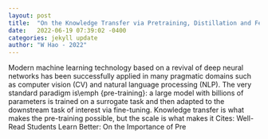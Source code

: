 ```yaml
---
layout: post
title:  "On the Knowledge Transfer via Pretraining, Distillation and Federated Learning"
date:   2022-06-19 07:39:02 -0400
categories: jekyll update
author: "W Hao - 2022"
---
```

Modern machine learning technology based on a revival of deep neural networks has been successfully applied in many pragmatic domains such as computer vision (CV) and natural language processing (NLP). The very standard paradigm is\emph {pre-training}: a large model with billions of parameters is trained on a surrogate task and then adapted to the downstream task of interest via fine-tuning. Knowledge transfer is what makes the pre-training possible, but the scale is what makes it  Cites: Well-Read Students Learn Better: On the Importance of Pre